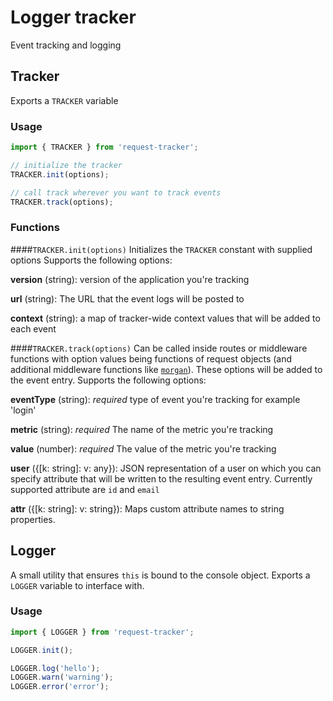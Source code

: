 # Logger tracker

Event tracking and logging

## Tracker 
Exports a `TRACKER` variable

### Usage

```javascript
import { TRACKER } from 'request-tracker';

// initialize the tracker
TRACKER.init(options);

// call track wherever you want to track events
TRACKER.track(options);
```

### Functions
####`TRACKER.init(options)`
Initializes the `TRACKER` constant with supplied options
Supports the following options:

**version** (string): version of the application you're tracking

**url** (string): The URL that the event logs will be posted to

**context** (string): a map of tracker-wide context values that will be added to each event 

####`TRACKER.track(options)` 
Can be called inside routes or middleware functions with option values being functions of request objects (and additional middleware functions like [`morgan`](https://github.com/expressjs/morgan)). 
These options will be added to the event entry.
Supports the following options:

**eventType** (string): _required_ type of event you're tracking for example 'login'

**metric** (string): _required_ The name of the metric you're tracking

**value** (number): _required_ The value of the metric you're tracking

**user** ({[k: string]: v: any}): JSON representation of a user on which you can specify attribute that will be written to the resulting event entry. 
Currently supported attribute are `id` and `email`

**attr** ({[k: string]: v: string}): Maps custom attribute names to string properties.

## Logger 
A small utility that ensures `this` is bound to the console object. Exports a `LOGGER` variable to interface with. 

### Usage
```typescript
import { LOGGER } from 'request-tracker';

LOGGER.init();

LOGGER.log('hello');
LOGGER.warn('warning');
LOGGER.error('error');

```